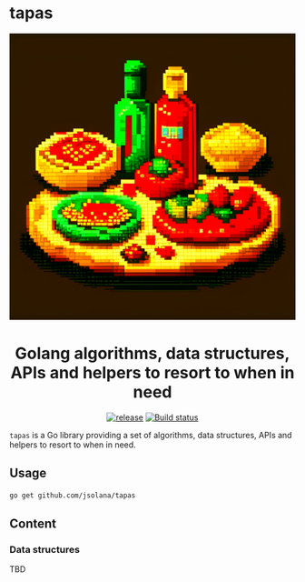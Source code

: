 # tapas

<p align="center"><img src="logo.png" alt="atelier logo"/></p>
<h1 align="center">Golang algorithms, data structures, APIs and helpers to resort to when in need</h3>
<p align="center">
    <a href="https://github.com/jsolana/tapas/releases"><img src="https://img.shields.io/github/releases/jsolana/tapas.svg" alt="release"></a>
    <a href="https://github.com/jsolana/tapas/actions/workflows/build.yml"><img src="https://github.com/jsolana/tapas/actions/workflows/build.yml/badge.svg" alt="Build status"></a>
</p>

`tapas` is a Go library providing a set of algorithms, data structures, APIs and helpers to resort to when in need.

## Usage

```bash
go get github.com/jsolana/tapas
```

## Content

### Data structures

TBD
